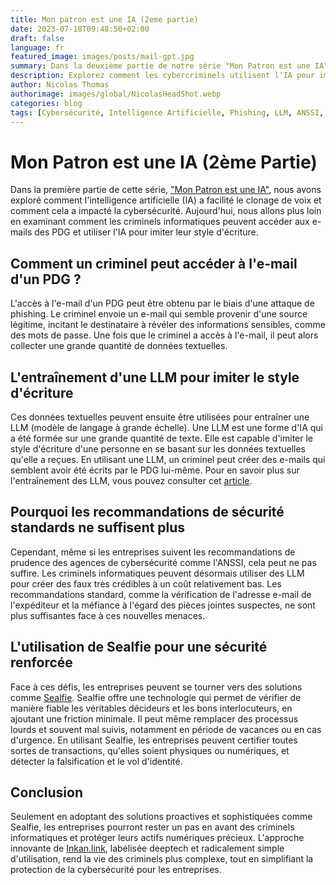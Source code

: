 ```yaml
---
title: Mon patron est une IA (2eme partie)
date: 2023-07-18T09:48:50+02:00
draft: false
language: fr
featured_image: images/posts/mail-gpt.jpg
summary: Dans la deuxième partie de notre série "Mon Patron est une IA", nous explorons comment les cybercriminels peuvent accéder aux e-mails des PDG et utiliser l'IA pour imiter leur style d'écriture. Nous discutons également de pourquoi les recommandations de sécurité standard ne sont plus suffisantes face à ces nouvelles menaces. Enfin, nous présentons comment Sealfie, une solution innovante de cybersécurité, peut aider les entreprises à détecter la falsification et le vol d'identité.
description: Explorez comment les cybercriminels utilisent l'IA pour imiter le style d'écriture des PDG et pourquoi les recommandations de sécurité standard ne suffisent plus. Découvrez comment Sealfie peut aider à détecter la falsification et le vol d'identité. Lisez "Mon Patron est une IA (2ème Partie)" pour en savoir plus sur ces menaces de cybersécurité et comment les combattre.
author: Nicolas Thomas
authorimage: images/global/NicolasHeadShot.webp
categories: blog
tags: [Cybersécurité, Intelligence Artificielle, Phishing, LLM, ANSSI, Sealfie, Falsification, Vol d'Identité, Cybercriminels, IA, E-mails de PDG]
---
```

# Mon Patron est une IA (2ème Partie)

Dans la première partie de cette série, ["Mon Patron est une IA"](https://inkan.link/fr/posts/blog-mon-patron-est-une-ia/), nous avons exploré comment l'intelligence artificielle (IA) a facilité le clonage de voix et comment cela a impacté la cybersécurité. Aujourd'hui, nous allons plus loin en examinant comment les criminels informatiques peuvent accéder aux e-mails des PDG et utiliser l'IA pour imiter leur style d'écriture.

## Comment un criminel peut accéder à l'e-mail d'un PDG ?

L'accès à l'e-mail d'un PDG peut être obtenu par le biais d'une attaque de phishing. Le criminel envoie un e-mail qui semble provenir d'une source légitime, incitant le destinataire à révéler des informations sensibles, comme des mots de passe. Une fois que le criminel a accès à l'e-mail, il peut alors collecter une grande quantité de données textuelles.

## L'entraînement d'une LLM pour imiter le style d'écriture

Ces données textuelles peuvent ensuite être utilisées pour entraîner une LLM (modèle de langage à grande échelle). Une LLM est une forme d'IA qui a été formée sur une grande quantité de texte. Elle est capable d'imiter le style d'écriture d'une personne en se basant sur les données textuelles qu'elle a reçues. En utilisant une LLM, un criminel peut créer des e-mails qui semblent avoir été écrits par le PDG lui-même. Pour en savoir plus sur l'entraînement des LLM, vous pouvez consulter cet [article](https://www.lebigdata.fr/entrainer-chatgpt-ecriture).

## Pourquoi les recommandations de sécurité standards ne suffisent plus

Cependant, même si les entreprises suivent les recommandations de prudence des agences de cybersécurité comme l'ANSSI, cela peut ne pas suffire. Les criminels informatiques peuvent désormais utiliser des LLM pour créer des faux très crédibles à un coût relativement bas. Les recommandations standard, comme la vérification de l'adresse e-mail de l'expéditeur et la méfiance à l'égard des pièces jointes suspectes, ne sont plus suffisantes face à ces nouvelles menaces.

## L'utilisation de Sealfie pour une sécurité renforcée

Face à ces défis, les entreprises peuvent se tourner vers des solutions comme [Sealfie](https://sealf.ie). Sealfie offre une technologie qui permet de vérifier de manière fiable les véritables décideurs et les bons interlocuteurs, en ajoutant une friction minimale. Il peut même remplacer des processus lourds et souvent mal suivis, notamment en période de vacances ou en cas d'urgence. En utilisant Sealfie, les entreprises peuvent certifier toutes sortes de transactions, qu'elles soient physiques ou numériques, et détecter la falsification et le vol d'identité.

## Conclusion

Seulement en adoptant des solutions proactives et sophistiquées comme Sealfie, les entreprises pourront rester un pas en avant des criminels informatiques et protéger leurs actifs numériques précieux. L'approche innovante de [Inkan.link](https://inkan.link/fr/posts/blog-mon-patron-est-une-ia/), labélisée deeptech et radicalement simple d'utilisation, rend la vie des criminels plus complexe, tout en simplifiant la protection de la cybersécurité pour les entreprises.


